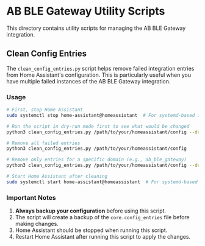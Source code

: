 # AB BLE Gateway Utility Scripts

This directory contains utility scripts for managing the AB BLE Gateway integration.

## Clean Config Entries

The `clean_config_entries.py` script helps remove failed integration entries from Home Assistant's configuration. This is particularly useful when you have multiple failed instances of the AB BLE Gateway integration.

### Usage

```bash
# First, stop Home Assistant
sudo systemctl stop home-assistant@homeassistant  # For systemd-based installations

# Run the script in dry-run mode first to see what would be changed
python3 clean_config_entries.py /path/to/your/homeassistant/config --dry-run

# Remove all failed entries
python3 clean_config_entries.py /path/to/your/homeassistant/config

# Remove only entries for a specific domain (e.g., ab_ble_gateway)
python3 clean_config_entries.py /path/to/your/homeassistant/config --domain ab_ble_gateway

# Start Home Assistant after cleaning
sudo systemctl start home-assistant@homeassistant  # For systemd-based installations
```

### Important Notes

1. **Always backup your configuration** before using this script.
2. The script will create a backup of the `core.config_entries` file before making changes.
3. Home Assistant should be stopped when running this script.
4. Restart Home Assistant after running this script to apply the changes.